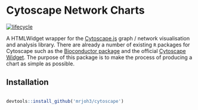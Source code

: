 Cytoscape Network Charts
================

[![lifecycle](https://img.shields.io/badge/lifecycle-experimental-orange.svg)](https://www.tidyverse.org/lifecycle/#experimental)

A HTMLWidget wrapper for the [Cytoscape.js](http://js.cytoscape.org/)
graph / network visualisation and analysis library. There are already a
number of existing `R` packages for Cytoscape such as the [Bioconductor
package](https://bioconductor.org/packages/release/bioc/html/RCy3.html)
and the official [Cytoscape
Widget](https://github.com/cytoscape/r-cytoscape.js). The purpose of
this package is to make the process of producing a chart as simple as
possible.

## Installation

``` r

devtools::install_github('mrjoh3/cytoscape')
```
